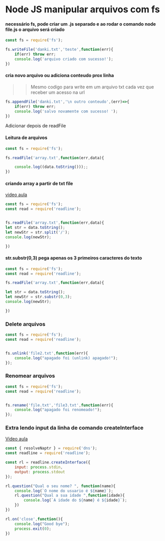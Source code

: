 # Node JS manipular arquivos com fs
#### necessário fs, pode criar um .js separado e ao rodar o comando node file.js o arquivo será criado
```js
const fs = require('fs');

fs.writeFile('danki.txt','teste',function(err){
    if(err) throw err;
    console.log('arquivo criado com sucesso!');
})
```

#### cria novo arquivo ou adiciona conteudo prox linha 
>>Mesmo codigo para write em um arquivo txt cada vez que receber um acesso na url
```js
fs.appendFile('danki.txt','\n outro conteudo',(err)=>{
    if(err) throw err;
    console.log('salvo novamente com sucesso! ');
})
```
Adicionar depois de readFile 


#### Leitura de arquivos
```js
const fs = require('fs');

fs.readFile('array.txt',function(err,data){

    console.log((data.toString()));;
})
```

#### criando array a partir de txt file
<a href="https://cursos.dankicode.com/campus/curso-nodejs/leitura-avancada-de-arquivos-e-funcoes-para-string">video aula</a>

```js
const fs = require('fs');
const read = require('readline');


fs.readFile('array.txt',function(err,data){
let str = data.toString();
let newStr = str.split('/');
console.log(newStr);

})
```

#### str.substr(0,3) pega apenas os 3 primeiros caracteres do texto
```js
const fs = require('fs');
const read = require('readline');

fs.readFile('array.txt',function(err,data){

let str = data.toString();
let newStr = str.substr(0,3);
console.log(newStr);

})
```
### Delete arquivos
```js
const fs = require('fs');
const read = require('readline');


fs.unlink('file2.txt',function(err){
    console.log("apagado foi (unlink) apagado!");
});
```
### Renomear arquivos
```js
const fs = require('fs');
const read = require('readline');


fs.rename('file.txt','file3.txt',function(err){
    console.log("apagado foi renomeado!");
});
```
### Extra lendo input da linha de comando createInterface
<a href="https://cursos.dankicode.com/campus/curso-nodejs/extra-lendo-input-da-linha-de-comando">Video aula</a>

```js
const { resolveNaptr } = require('dns');
const readline = require('readline');

const rl = readline.createInterface({
    input: process.stdin,
    output: process.stdout
});

rl.question("Qual o seu nome? ", function(name){
    console.log(`O nome do usuario é ${name}`);
    rl.question("Qual a sua idade ",function(idade){
        console.log(`A idade do ${name} é ${idade}`);
    })
})

rl.on('close',function(){
    console.log("Good bye");
    process.exit(0);
})

```

